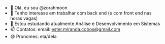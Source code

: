 - 👋 Olá, eu sou @zorahmoon
- 👀 Tenho interesse em trabalhar com back end (e com front end nas horas vagas)
- 🌱 Estou estudando atualmente Análise e Desenvolvimento em Sistemas
- 📫 Contatos: email: ester.miranda.cobos@gmail.com
- 😄 Pronomes: ela/dela

<!---
zorahmoon/zorahmoon is a ✨ special ✨ repository because its `README.md` (this file) appears on your GitHub profile.
You can click the Preview link to take a look at your changes.
--->
